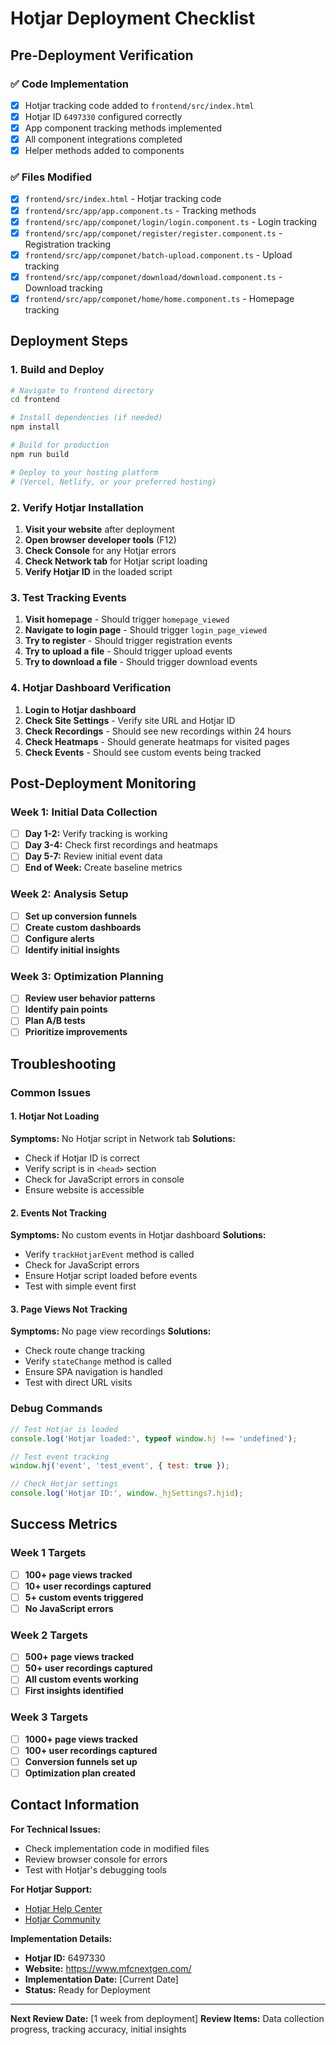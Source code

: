 # Hotjar Deployment Checklist

## Pre-Deployment Verification

### ✅ Code Implementation
- [x] Hotjar tracking code added to `frontend/src/index.html`
- [x] Hotjar ID `6497330` configured correctly
- [x] App component tracking methods implemented
- [x] All component integrations completed
- [x] Helper methods added to components

### ✅ Files Modified
- [x] `frontend/src/index.html` - Hotjar tracking code
- [x] `frontend/src/app/app.component.ts` - Tracking methods
- [x] `frontend/src/app/componet/login/login.component.ts` - Login tracking
- [x] `frontend/src/app/componet/register/register.component.ts` - Registration tracking
- [x] `frontend/src/app/componet/batch-upload.component.ts` - Upload tracking
- [x] `frontend/src/app/componet/download/download.component.ts` - Download tracking
- [x] `frontend/src/app/componet/home/home.component.ts` - Homepage tracking

## Deployment Steps

### 1. Build and Deploy
```bash
# Navigate to frontend directory
cd frontend

# Install dependencies (if needed)
npm install

# Build for production
npm run build

# Deploy to your hosting platform
# (Vercel, Netlify, or your preferred hosting)
```

### 2. Verify Hotjar Installation
1. **Visit your website** after deployment
2. **Open browser developer tools** (F12)
3. **Check Console** for any Hotjar errors
4. **Check Network tab** for Hotjar script loading
5. **Verify Hotjar ID** in the loaded script

### 3. Test Tracking Events
1. **Visit homepage** - Should trigger `homepage_viewed`
2. **Navigate to login page** - Should trigger `login_page_viewed`
3. **Try to register** - Should trigger registration events
4. **Try to upload a file** - Should trigger upload events
5. **Try to download a file** - Should trigger download events

### 4. Hotjar Dashboard Verification
1. **Login to Hotjar dashboard**
2. **Check Site Settings** - Verify site URL and Hotjar ID
3. **Check Recordings** - Should see new recordings within 24 hours
4. **Check Heatmaps** - Should generate heatmaps for visited pages
5. **Check Events** - Should see custom events being tracked

## Post-Deployment Monitoring

### Week 1: Initial Data Collection
- [ ] **Day 1-2:** Verify tracking is working
- [ ] **Day 3-4:** Check first recordings and heatmaps
- [ ] **Day 5-7:** Review initial event data
- [ ] **End of Week:** Create baseline metrics

### Week 2: Analysis Setup
- [ ] **Set up conversion funnels**
- [ ] **Create custom dashboards**
- [ ] **Configure alerts**
- [ ] **Identify initial insights**

### Week 3: Optimization Planning
- [ ] **Review user behavior patterns**
- [ ] **Identify pain points**
- [ ] **Plan A/B tests**
- [ ] **Prioritize improvements**

## Troubleshooting

### Common Issues

#### 1. Hotjar Not Loading
**Symptoms:** No Hotjar script in Network tab
**Solutions:**
- Check if Hotjar ID is correct
- Verify script is in `<head>` section
- Check for JavaScript errors in console
- Ensure website is accessible

#### 2. Events Not Tracking
**Symptoms:** No custom events in Hotjar dashboard
**Solutions:**
- Verify `trackHotjarEvent` method is called
- Check for JavaScript errors
- Ensure Hotjar script loaded before events
- Test with simple event first

#### 3. Page Views Not Tracking
**Symptoms:** No page view recordings
**Solutions:**
- Check route change tracking
- Verify `stateChange` method is called
- Ensure SPA navigation is handled
- Test with direct URL visits

### Debug Commands
```javascript
// Test Hotjar is loaded
console.log('Hotjar loaded:', typeof window.hj !== 'undefined');

// Test event tracking
window.hj('event', 'test_event', { test: true });

// Check Hotjar settings
console.log('Hotjar ID:', window._hjSettings?.hjid);
```

## Success Metrics

### Week 1 Targets
- [ ] **100+ page views tracked**
- [ ] **10+ user recordings captured**
- [ ] **5+ custom events triggered**
- [ ] **No JavaScript errors**

### Week 2 Targets
- [ ] **500+ page views tracked**
- [ ] **50+ user recordings captured**
- [ ] **All custom events working**
- [ ] **First insights identified**

### Week 3 Targets
- [ ] **1000+ page views tracked**
- [ ] **100+ user recordings captured**
- [ ] **Conversion funnels set up**
- [ ] **Optimization plan created**

## Contact Information

**For Technical Issues:**
- Check implementation code in modified files
- Review browser console for errors
- Test with Hotjar's debugging tools

**For Hotjar Support:**
- [Hotjar Help Center](https://help.hotjar.com/)
- [Hotjar Community](https://community.hotjar.com/)

**Implementation Details:**
- **Hotjar ID:** 6497330
- **Website:** https://www.mfcnextgen.com/
- **Implementation Date:** [Current Date]
- **Status:** Ready for Deployment

---

**Next Review Date:** [1 week from deployment]
**Review Items:** Data collection progress, tracking accuracy, initial insights
